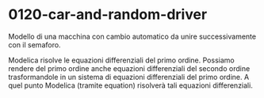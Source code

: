 # 0120-car-and-random-driver

Modello di una macchina con cambio automatico da unire successivamente con il semaforo.

Modelica risolve le equazioni differenziali del primo ordine. Possiamo rendere del primo ordine anche equazioni differenziali del secondo ordine trasformandole in un sistema di equazioni differenziali del primo ordine. A quel punto Modelica (tramite equation) risolverà tali equazioni differenziali.

